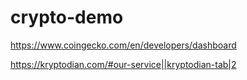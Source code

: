 # crypto-demo


https://www.coingecko.com/en/developers/dashboard


https://kryptodian.com/#our-service||kryptodian-tab|2
